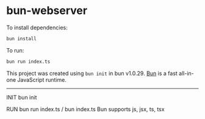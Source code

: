 # bun-webserver

To install dependencies:

```bash
bun install
```

To run:

```bash
bun run index.ts
```

This project was created using `bun init` in bun v1.0.29. [Bun](https://bun.sh) is a fast all-in-one JavaScript runtime.

---

INIT
bun init

RUN
bun run index.ts / bun index.ts
Bun supports js, jsx, ts, tsx
